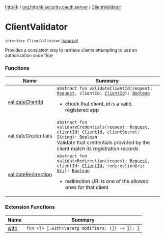 [http4k](../../index.md) / [org.http4k.security.oauth.server](../index.md) / [ClientValidator](./index.md)

# ClientValidator

`interface ClientValidator` [(source)](https://github.com/http4k/http4k/blob/master/http4k-security-oauth/src/main/kotlin/org/http4k/security/oauth/server/ClientValidator.kt#L9)

Provides a consistent way to retrieve clients attempting to use an authorization code flow

### Functions

| Name | Summary |
|---|---|
| [validateClientId](validate-client-id.md) | `abstract fun validateClientId(request: `[`Request`](../../org.http4k.core/-request/index.md)`, clientId: `[`ClientId`](../-client-id/index.md)`): `[`Boolean`](https://kotlinlang.org/api/latest/jvm/stdlib/kotlin/-boolean/index.html)<ul><li>check that client_id is a valid, registered app</li></ul> |
| [validateCredentials](validate-credentials.md) | `abstract fun validateCredentials(request: `[`Request`](../../org.http4k.core/-request/index.md)`, clientId: `[`ClientId`](../-client-id/index.md)`, clientSecret: `[`String`](https://kotlinlang.org/api/latest/jvm/stdlib/kotlin/-string/index.html)`): `[`Boolean`](https://kotlinlang.org/api/latest/jvm/stdlib/kotlin/-boolean/index.html)<br>Validate that credentials provided by the client match its registration records |
| [validateRedirection](validate-redirection.md) | `abstract fun validateRedirection(request: `[`Request`](../../org.http4k.core/-request/index.md)`, clientId: `[`ClientId`](../-client-id/index.md)`, redirectionUri: `[`Uri`](../../org.http4k.core/-uri/index.md)`): `[`Boolean`](https://kotlinlang.org/api/latest/jvm/stdlib/kotlin/-boolean/index.html)<ul><li>redirection URI is one of the allowed ones for that client</li></ul> |

### Extension Functions

| Name | Summary |
|---|---|
| [with](../../org.http4k.core/with.md) | `fun <T> `[`T`](../../org.http4k.core/with.md#T)`.with(vararg modifiers: (`[`T`](../../org.http4k.core/with.md#T)`) -> `[`T`](../../org.http4k.core/with.md#T)`): `[`T`](../../org.http4k.core/with.md#T) |
